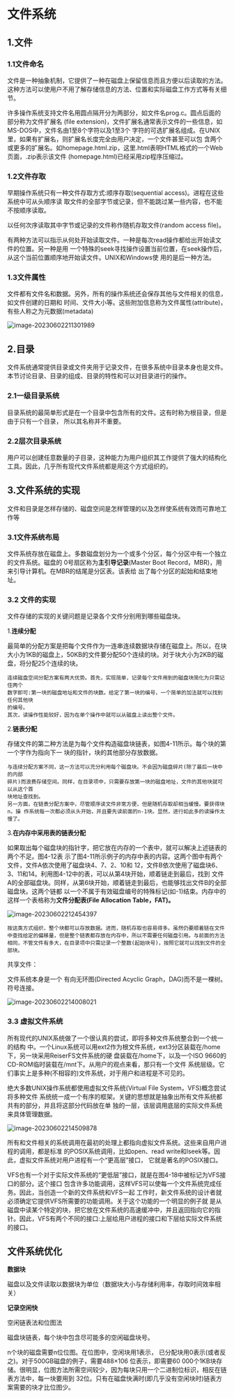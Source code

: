 # 文件系统

## 1.文件

### 1.1文件命名

文件是一种抽象机制，它提供了一种在磁盘上保留信息而且方便以后读取的方法。这种方法可以使用户不用了解存储信息的方法、位置和实际磁盘工作方式等有关细节。

许多操作系统支持文件名用圆点隔开分为两部分，如文件名prog.c。圆点后面的部分称为文件扩展名 (file extension)，文件扩展名通常表示文件的一些信息，如MS-DOS中，文件名由1至8个字符以及1至3个 字符的可选扩展名组成。在UNIX里，如果有扩展名，则扩展名长度完全由用户决定，一个文件甚至可以包 含两个或更多的扩展名。如homepage.html.zip，这里.html表明HTML格式的一个Web页面，.zip表示该文件 (homepage.html)已经采用zip程序压缩过。

### 1.2文件存取

早期操作系统只有一种文件存取方式:顺序存取(sequential access)。进程在这些系统中可从头顺序读 取文件的全部字节或记录，但不能跳过某一些内容，也不能不按顺序读取。

以任何次序读取其中字节或记录的文件称作随机存取文件(random access file)。

有两种方法可以指示从何处开始读取文件。一种是每次read操作都给出开始读文件的位置。另一种是用 一个特殊的seek寻找操作设置当前位置，在seek操作后，从这个当前位置顺序地开始读文件。UNIX和Windows使 用的是后一种方法。

### 1.3文件属性

文件都有文件名和数据。另外，所有的操作系统还会保存其他与文件相关的信息，如文件创建的日期和 时间、文件大小等。这些附加信息称为文件属性(attribute)，有些人称之为元数据(metadata)

![image-20230602211301989](/Users/kkxu/NodeProjects/ifan/ifan/images/image-20230602211301989.png)





## 2.目录

文件系统通常提供目录或文件夹用于记录文件，在很多系统中目录本身也是文件。本节讨论目录、目录的组成、目录的特性和可以对目录进行的操作。



### 2.1一级目录系统

目录系统的最简单形式是在一个目录中包含所有的文件。这有时称为根目录，但是由于只有一个目录， 所以其名称并不重要。

### 2.2层次目录系统

用户可以创建任意数量的子目录，这种能力为用户组织其工作提供了强大的结构化工具。因此，几乎所有现代文件系统都是用这个方式组织的。





## 3.文件系统的实现

文件和目录是怎样存储的、磁盘空间是怎样管理的以及怎样使系统有效而可靠地工作等

### 3.1文件系统布局

文件系统存放在磁盘上。多数磁盘划分为一个或多个分区，每个分区中有一个独立的文件系统。磁盘的 0号扇区称为**主引导记录**(Master Boot Record，MBR)，用来引导计算机。在MBR的结尾是分区表。该表给 出了每个分区的起始和结束地址。

### 3.2 文件的实现

文件存储的实现的关键问题是记录各个文件分别用到哪些磁盘块。

1.**连续分配**

最简单的分配方案是把每个文件作为一连串连续数据块存储在磁盘上。所以，在块大小为1KB的磁盘上，50KB的文件要分配50个连续的块。对于块大小为2KB的磁盘，将分配25个连续的块。

```
连续磁盘空间分配方案有两大优势。首先，实现简单，记录每个文件用到的磁盘块简化为只需记住两个
数字即可:第一块的磁盘地址和文件的块数。给定了第一块的编号，一个简单的加法就可以找到任何其他块
的编号。
其次，读操作性能较好，因为在单个操作中就可以从磁盘上读出整个文件。
```



2.**链表分配**

存储文件的第二种方法是为每个文件构造磁盘块链表，如图4-11所示。每个块的第一个字作为指向下一 块的指针，块的其他部分存放数据。

```
与连续分配方案不同，这一方法可以充分利用每个磁盘块。不会因为磁盘碎片(除了最后一块中的内部
碎片)而浪费存储空间。同样，在目录项中，只需要存放第一块的磁盘地址，文件的其他块就可以从这个首
块地址查找到。
另一方面，在链表分配方案中，尽管顺序读文件非常方便，但是随机存取却相当缓慢。要获得块n，操 作系统每一次都必须从头开始，并且要先读前面的n-1块。显然，进行如此多的读操作太慢了。
```



3.**在内存中采用表的链表分配**

如果取出每个磁盘块的指针字，把它放在内存的一个表中，就可以解决上述链表的两个不足。图4-12表 示了图4-11所示例子的内存中表的内容。这两个图中有两个文件，文件A依次使用了磁盘块4、7、2、10和 12，文件B依次使用了磁盘块6、3、11和14。利用图4-12中的表，可以从第4块开始，顺着链走到最后，找到 文件A的全部磁盘块。同样，从第6块开始，顺着链走到最后，也能够找出文件B的全部磁盘块。这两个链都 以一个不属于有效磁盘编号的特殊标记(如-1)结束。内存中的这样一个表格称为**文件分配表(File Allocation Table，FAT)。**

![image-20230602212454397](/Users/kkxu/NodeProjects/ifan/ifan/images/image-20230602212454397.png)

```
按这类方式组织，整个块都可以存放数据。进而，随机存取也容易得多。虽然仍要顺着链在文件中查找给定的偏移量，但是整个链表都存放在内存中，所以不需要任何磁盘引用。与前面的方法相同，不管文件有多大，在目录项中只需记录一个整数(起始块号)，按照它就可以找到文件的全部块。
```



共享文件：

文件系统本身是一个 有向无环图(Directed Acyclic Graph，DAG)而不是一棵树。符号连接。

![image-20230602214008021](/Users/kkxu/NodeProjects/ifan/ifan/images/image-20230602214008021.png)

### 3.3 虚拟文件系统

所有现代的UNIX系统做了一个很认真的尝试，即将多种文件系统整合到一个统一的结构 中。一个Linux系统可以用ext2作为根文件系统，ext3分区装载在/home下，另一块采用ReiserFS文件系统的硬 盘装载在/home下，以及一个ISO 9660的CD-ROM临时装载在/mnt下。从用户的观点来看，那只有一个文件 系统层级。它们事实上是多种(不相容的)文件系统，对于用户和进程是不可见的。



绝大多数UNIX操作系统都使用虚拟文件系统(Virtual File System，VFS)概念尝试将多种文件 系统统一成一个有序的框架。关键的思想就是抽象出所有文件系统都共有的部分，并且将这部分代码放在单 独的一层，该层调用底层的实际文件系统来具体管理数据。

![image-20230602214509878](/Users/kkxu/NodeProjects/ifan/ifan/images/image-20230602214509878.png)

所有和文件相关的系统调用在最初的处理上都指向虚拟文件系统。这些来自用户进程的调用，都是标准 的POSIX系统调用，比如open、read write和lseek等。因此，虚拟文件系统对用户进程有一个“更高层”接口， 它就是著名的POSIX接口。

VFS也有一个对于实际文件系统的“更低层”接口，就是在图4-18中被标记为VFS接口的部分。这个接口 包含许多功能调用，这样VFS可以使每一个文件系统完成任务。因此，当创造一个新的文件系统和VFS一起 工作时，新文件系统的设计者就必须确定它提供VFS所需要的功能调用。关于这个功能的一个明显的例子就 是从磁盘中读某个特定的块，把它放在文件系统的高速缓冲中，并且返回指向它的指针。因此，VFS有两个不同的接口:上层给用户进程的接口和下层给实际文件系统的接口。





## 文件系统优化

**数据块**

磁盘以及文件读取以数据块为单位（数据块大小与存储利用率，存取时间效率相关）

**记录空闲快**

空闲链表法和位图法

磁盘块链表，每个块中包含尽可能多的空闲磁盘块号。

n个块的磁盘需要n位位图。在位图中，空闲块用1表示， 已分配块用0表示(或者反之)。对于500GB磁盘的例子，需要488×106 位表示，即需要60 000个1KB块存 储。很明显，位图方法所需空间较少，因为每块只用一个二进制位标识，相反在链表方法中，每一块要用到 32位。只有在磁盘快满时(即几乎没有空闲块时)链表方案需要的块才比位图少。
